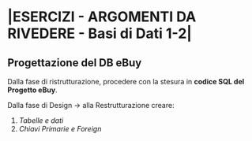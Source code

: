 # |ESERCIZI - ARGOMENTI DA RIVEDERE - Basi di Dati 1-2|

## Progettazione del DB eBuy

Dalla fase di ristrutturazione, procedere con la stesura in **codice SQL del Progetto eBuy**.

Dalla fase di Design -> alla Restrutturazione creare:


1. *Tabelle e dati*
2. *Chiavi Primarie e Foreign*


